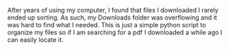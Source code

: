 After years of using my computer, I found that files I downloaded I rarely ended up sorting. As such, my Downloads folder was overflowing and it was hard to find what I needed.
This is just a simple python script to organize my files so if I am searching for a pdf I downloaded a while ago I can easily locate it.
